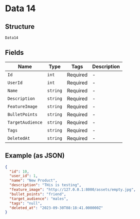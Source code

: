 
# Data 14

## Structure

`Data14`

## Fields

| Name | Type | Tags | Description |
|  --- | --- | --- | --- |
| `Id` | `int` | Required | - |
| `UserId` | `int` | Required | - |
| `Name` | `string` | Required | - |
| `Description` | `string` | Required | - |
| `FeatureImage` | `string` | Required | - |
| `BulletPoints` | `string` | Required | - |
| `TargetAudience` | `string` | Required | - |
| `Tags` | `string` | Required | - |
| `DeletedAt` | `string` | Required | - |

## Example (as JSON)

```json
{
  "id": 10,
  "user_id": 1,
  "name": "New Product",
  "description": "THis is testing",
  "feature_image": "http://127.0.0.1:8000/assets/empty.jpg",
  "bullet_points": "friend",
  "target_audience": "males",
  "tags": "null",
  "deleted_at": "2023-09-30T08:18:41.000000Z"
}
```


